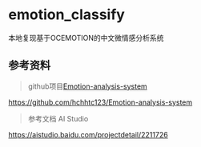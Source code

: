 # emotion_classify
本地复现基于OCEMOTION的中文微情感分析系统
## 参考资料

> github项目[Emotion-analysis-system](https://github.com/hchhtc123/Emotion-analysis-system)

https://github.com/hchhtc123/Emotion-analysis-system

> 参考文档 AI Studio

https://aistudio.baidu.com/projectdetail/2211726

